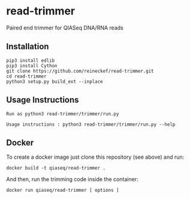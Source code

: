 # read-trimmer
Paired end trimmer for QIASeq DNA/RNA reads 

## Installation
```
pip3 install edlib
pip3 install Cython
git clone https://github.com/reineckef/read-trimmer.git
cd read-trimmer
python3 setup.py build_ext --inplace
```

## Usage Instructions

```
Run as python3 read-trimmer/trimmer/run.py

Usage instructions : python3 read-trimmer/trimmer/run.py --help
```

## Docker

To create a docker image just clone this repository (see above) 
and run:

```
docker build -t qiaseq/read-trimmer .
```

And then, run the trimming code inside the container:

```
docker run qiaseq/read-trimmer [ options ]
```
